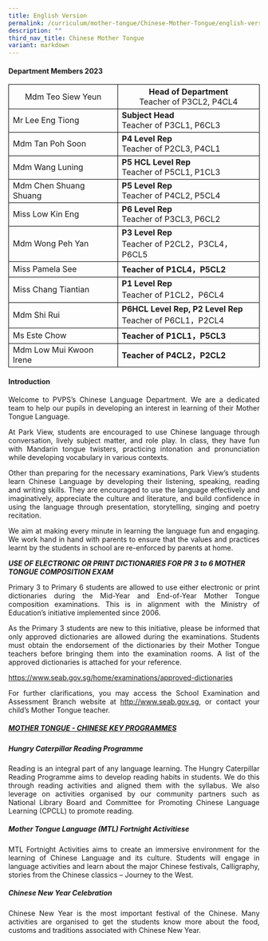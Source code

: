```yaml
---
title: English Version
permalink: /curriculum/mother-tongue/Chinese-Mother-Tongue/english-version/
description: ""
third_nav_title: Chinese Mother Tongue
variant: markdown
---
```

<h4>Department Members 2023</h4>

<table>
	<thead>
		<tr>
			<th style="border:1px solid black;font-weight:normal;">Mdm Teo Siew Yeun</th>
			<th style="border:1px solid black;font-weight:normal;"><b>Head of Department</b><br>Teacher of P3CL2, P4CL4</th>
		</tr>
	</thead>
	<tbody>
		<tr>
			<td style="border:1px solid black;">Mr Lee Eng Tiong</td>
				<td style="border:1px solid black;"><b>Subject Head</b><br>Teacher of P3CL1, P6CL3</td>
		</tr>
		<tr>
			<td style="border:1px solid black;">Mdm Tan Poh Soon</td>
			<td style="border:1px solid black;"><b>P4 Level Rep</b><br>Teacher of P2CL3, P4CL1</td>
		</tr>
		<tr>
			<td style="border:1px solid black;">Mdm Wang Luning</td>
			<td style="border:1px solid black;"><b>P5 HCL Level Rep</b><br>Teacher of P5CL1, P1CL3</td>
		</tr>
		<tr>
			<td style="border:1px solid black;">Mdm Chen Shuang Shuang</td>
			<td style="border:1px solid black;"><b>P5 Level Rep</b><br>Teacher of P4CL2, P5CL4</td>
		</tr>
		<tr>
			<td style="border:1px solid black;">Miss Low Kin Eng</td>
			<td style="border:1px solid black;"><b>P6 Level Rep</b><br>Teacher of P3CL3, P6CL2</td>
		</tr>
		<tr>
			<td style="border:1px solid black;">Mdm Wong Peh Yan</td>
			<td style="border:1px solid black;"><b>P3 Level Rep</b><br>Teacher of P2CL2，P3CL4，P6CL5</td>
		</tr>
		<tr>
			<td style="border:1px solid black;">Miss Pamela See</td>
			<td style="border:1px solid black;"><b>Teacher of P1CL4，P5CL2</b></td>
			</tr>
		<tr>
			<td style="border:1px solid black;">Miss Chang Tiantian</td>
			<td style="border:1px solid black;"><b>P1 Level Rep</b><br>Teacher of P1CL2，P6CL4</td>
		</tr>
		<tr>
			<td style="border:1px solid black;">Mdm Shi Rui</td>
			<td style="border:1px solid black;l"><b>P6HCL Level Rep, P2 Level Rep</b><br>Teacher of P6CL1，P2CL4</td>
		</tr>
		<tr>
			<td style="border:1px solid black;">Ms Este Chow</td>
			<td style="border:1px solid black;l"><b>Teacher of P1CL1，P5CL3</b>
		</td></tr>
		<tr>
			<td style="border:1px solid black;">Mdm Low Mui Kwoon Irene</td>
			<td style="border:1px solid black;"><b>Teacher of P4CL2，P2CL2</b></td>
		</tr>
	</tbody>
</table>

<h4>Introduction</h4>

<p align="justify">Welcome to PVPS’s Chinese Language Department. We are a dedicated team to help our pupils in developing an interest in learning of their Mother Tongue Language.</p>

<p align="justify">At Park View, students are encouraged to use Chinese language through conversation, lively subject matter, and role play. In class, they have fun with Mandarin tongue twisters, practicing intonation and pronunciation while developing vocabulary in various contexts.</p>

<p align="justify">Other than preparing for the necessary examinations, Park View’s students learn Chinese Language by developing their listening, speaking, reading and writing skills. They are encouraged to use the language effectively and imaginatively, appreciate the culture and literature, and build confidence in using the language through presentation, storytelling, singing and poetry recitation.</p>

<p align="justify">We aim at making every minute in learning the language fun and engaging. We work hand in hand with parents to ensure that the values and practices learnt by the students in school are re-enforced by parents at home.</p>

<b><i>USE OF ELECTRONIC OR PRINT DICTIONARIES FOR PR 3 to 6
MOTHER TONGUE COMPOSITION EXAM</i></b>

<p align="justify">Primary 3 to Primary 6 students are allowed to use either electronic or print dictionaries during the Mid-Year and End-of-Year Mother Tongue composition examinations. This is in alignment with the Ministry of Education’s initiative implemented since 2006.</p>

<p align="justify">As the Primary 3 students are new to this initiative, please be informed that only approved dictionaries are allowed during the examinations. Students must obtain the endorsement of the dictionaries by their Mother Tongue teachers before bringing them into the examination rooms. A list of the approved dictionaries is attached for your reference.</p>

<a href="https://www.seab.gov.sg/home/examinations/approved-dictionaries">https://www.seab.gov.sg/home/examinations/approved-dictionaries</a>

<p align="justify">For further clarifications, you may access the School Examination and Assessment Branch website at <a href="http://www.seab.gov.sg">http://www.seab.gov.sg</a>, or contact your child’s Mother Tongue teacher.</p>

<h5><u>MOTHER TONGUE - CHINESE KEY PROGRAMMES</u></h5>

<h5><i>Hungry Caterpillar Reading Programme</i></h5>
<p align="justify">Reading is an integral part of any language learning. The Hungry Caterpillar Reading Programme aims to develop reading habits in students. We do this through reading activities and aligned them with the syllabus. We also leverage on activities organised by our community partners such as National Library Board and Committee for Promoting Chinese Language Learning (CPCLL) to promote reading.</p>

<h5><i>Mother Tongue Language (MTL) Fortnight Activitiese</i></h5>
<p align="justify">MTL Fortnight Activities aims to create an immersive environment for the learning of Chinese Language and its culture. Students will engage in language activities and learn about the major Chinese festivals, Calligraphy, stories from the Chinese classics – Journey to the West.</p>

<h5><i>Chinese New Year Celebration</i></h5>
<p align="justify">Chinese New Year is the most important festival of the Chinese. Many activities are organised to get the students know more about the food, customs and traditions associated with Chinese New Year.</p>